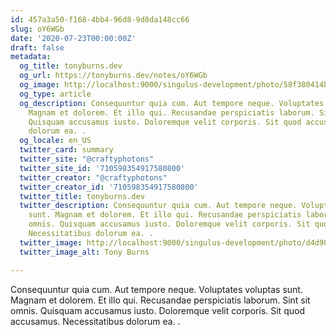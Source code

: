 ```yaml
---
id: 457a3a50-f168-4bb4-96d8-9d8da148cc66
slug: oY6WGb
date: '2020-07-23T00:00:00Z'
draft: false
metadata:
  og_title: tonyburns.dev
  og_url: https://tonyburns.dev/notes/oY6WGb
  og_image: http://localhost:9000/singulus-development/photo/58f380414bbd67653d0fe2bf14b4ece0.jpeg
  og_type: article
  og_description: Consequuntur quia cum. Aut tempore neque. Voluptates voluptas sunt.
    Magnam et dolorem. Et illo qui. Recusandae perspiciatis laborum. Sint sit omnis.
    Quisquam accusamus iusto. Doloremque velit corporis. Sit quod accusamus. Necessitatibus
    dolorum ea. .
  og_locale: en_US
  twitter_card: summary
  twitter_site: "@craftyphotons"
  twitter_site_id: '710598354917580800'
  twitter_creator: "@craftyphotons"
  twitter_creator_id: '710598354917580800'
  twitter_title: tonyburns.dev
  twitter_description: Consequuntur quia cum. Aut tempore neque. Voluptates voluptas
    sunt. Magnam et dolorem. Et illo qui. Recusandae perspiciatis laborum. Sint sit
    omnis. Quisquam accusamus iusto. Doloremque velit corporis. Sit quod accusamus.
    Necessitatibus dolorum ea. .
  twitter_image: http://localhost:9000/singulus-development/photo/d4d90e1ca63a3a7341caeb48014d2739.jpeg
  twitter_image_alt: Tony Burns

---
```


Consequuntur quia cum. Aut tempore neque. Voluptates voluptas sunt. Magnam et dolorem. Et illo qui. Recusandae perspiciatis laborum. Sint sit omnis. Quisquam accusamus iusto. Doloremque velit corporis. Sit quod accusamus. Necessitatibus dolorum ea. .
